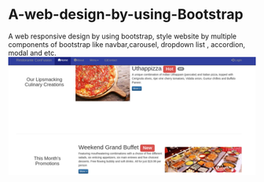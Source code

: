# A-web-design-by-using-Bootstrap
A web responsive design by using bootstrap, style website by multiple components of bootstrap like navbar,carousel, dropdown list , accordion, modal and etc.
<img src="finished_files/1.png">
